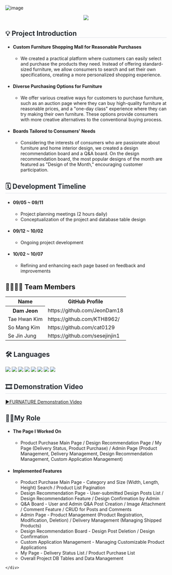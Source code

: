 ![image](https://github.com/user-attachments/assets/f79fff8f-607d-4f7b-bbd1-cae55a2a1020)<div align="center">
    <img src="https://capsule-render.vercel.app/api?type=waving&color=ff8002&height=260&text=FURNATURE&animation=&fontColor=ffffff&fontSize=50" />
    </div>
    
<div align="center">
<!--     <img src="" style="width:600px;"> -->
    </div> 
<div style="text-align:left;">
    <h2 style="border-bottom: 1px solid #d8dee4; color: #282d33;">💡 Project Introduction </h2>
     <ul>
        <li>  <h4>Custom Furniture Shopping Mall for Reasonable Purchases </h4>
            <ul>
                <li>We created a practical platform where customers can easily select and purchase the products they need. Instead of offering standard-sized furniture, we allow consumers to search and set their own specifications, creating a more personalized shopping experience.</li>
            </ul>
        </li>
        <li>  <h4>Diverse Purchasing Options for Furniture </h4>
            <ul>
                <li>We offer various creative ways for customers to purchase furniture, such as an auction page where they can buy high-quality furniture at reasonable prices, and a "one-day class" experience where they can try making their own furniture. These options                     provide consumers with more creative alternatives to the conventional buying process.</li>                    
            </ul>
        </li>
        <li>  <h4>Boards Tailored to Consumers' Needs </h4>
            <ul>
                <li>Considering the interests of consumers who are passionate about furniture and home interior design, we created a design recommendation board and a Q&A board. On the design recommendation board, the most popular designs of the month are featured as                         "Design of the Month," encouraging customer participation.</li>                          
            </ul>
        </li>
    </ul>
</div>
<div style="text-align:left;">
    <h2 style="border-bottom: 1px solid #d8dee4; color: #282d33;"> 🗓 Development Timeline </h2>  
    <ul>
        <li> <h4>09/05 ~ 09/11</h4>
            <ul>
                <li>Project planning meetings (2 hours daily)</li>
                <li>Conceptualization of the project and database table design</li>
            </ul>
        </li>
        <li> <h4>09/12 ~ 10/02</h4>
            <ul>
                <li>Ongoing project development</li>                    
            </ul>
        </li>
        <li> <h4>10/02 ~ 10/07</h4>
            <ul>
                <li>Refining and enhancing each page based on feedback and improvements</li>                          
            </ul>
        </li>
    </ul>
</div>
<div style= "text-align:left;"> 
    <div style="font-weight: 700; font-size: 15px; text-align: left; color: #282d33;">  </div> 
    </div>
    <div style= "text-align:left;">
    <h2 tabindex="-1" class="heading-element" dir="auto" >👨‍👩‍👦‍👦 Team Members</h2>
        <table >
            <tr>
                <th>Name</th>                    
                <th>GitHub Profile</th>
            </tr>
            <tr>
                <th>Dam Jeon</th>
                <td>https://github.com/JeonDam18</td>
            </tr>
            <tr>
                <td>Tae Hwan Kim</td>
                <td>https://github.com/KTH8962/</td>
            </tr>
            <tr>
                <td>So Mang Kim</td>
                <td>https://github.com/cat0129</td>
            </tr>
            <tr>
                <td>Se Jin Jung</td>
                <td>https://github.com/sesejinjin1</td>
            </tr>
            </table>
        </div>


<div style= "text-align:left;">
    <h2 style="color: #282d33;"> 🛠️ Languages </h2>
    <div style="margin: 0 auto; text-align: left;" align= "left"> <img src="https://img.shields.io/badge/Spring Boot-6DB33F?style=for-the-badge&logo=Spring Boot&logoColor=white">
          <img src="https://img.shields.io/badge/Vue.js-4FC08D?style=for-the-badge&logo=Vue.js&logoColor=white">
          <img src="https://img.shields.io/badge/MySQL-4479A1?style=for-the-badge&logo=MySQL&logoColor=white">
          <img src="https://img.shields.io/badge/Java-007396?style=for-the-badge&logo=Java&logoColor=white">
          <img src="https://img.shields.io/badge/jQuery-0769AD?style=for-the-badge&logo=jQuery&logoColor=white">
          <img src="https://img.shields.io/badge/CSS3-1572B6?style=for-the-badge&logo=CSS3&logoColor=white">
          <img src="https://img.shields.io/badge/HTML5-E34F26?style=for-the-badge&logo=HTML5&logoColor=white">
          <img src="https://img.shields.io/badge/Javascript-F7DF1E?style=for-the-badge&logo=Javascript&logoColor=white">
          </div>
    </div>
    <!--  <div style= "text-align:left;">
    <h2 style="border-bottom: 1px solid #d8dee4; color: #282d33;"> 📕 발표 PPT </h2>  
       <a href="" target="_blank">▶FURNATURE 발표 PPT</a>
       </div>           -->
    <div style= "text-align:left;">
    <h2 style="border-bottom: 1px solid #d8dee4; color: #282d33;"> 🎞 Demonstration Video</h2>    
      <a href="https://youtu.be/c08y3F-U16Q">▶FURNATURE Demonstration Video</a>
    </div>
    <div style= "text-align:left;">
    <h2 style="border-bottom: 1px solid #d8dee4; color: #282d33; ">   🙋‍♂️My Role </h2>       
       <ul>            
        <li><h4>The Page I Worked On</h4>
            <ul>                    
                <li>Product Purchase Main Page / Design Recommendation Page / My Page (Delivery Status, Product Purchase) / Admin Page (Product Management, Delivery Management, Design Recommendation Management, Custom Application Management)</li>
            </ul>
        </li>            
        <li><h4>Implemented Features</h4>
            <ul>                    
                <li>Product Purchase Main Page - Category and Size (Width, Length, Height) Search / Product List Pagination</li>
                <li>Design Recommendation Page - User-submitted Design Posts List / Design Recommendation Feature / Design Confirmation by Admin</li>
                <li>Q&A Board - User and Admin Q&A Post Creation / Image Attachment / Comment Feature / CRUD for Posts and Comments</li>
                <li>Admin Page - Product Management (Product Registration, Modification, Deletion) / Delivery Management (Managing Shipped Products)</li>
                <li>Design Recommendation Board - Design Post Deletion / Design Confirmation</li>
                <li>Custom Application Management - Managing Customizable Product Applications</li>
                <li>My Page - Delivery Status List / Product Purchase List</li>
                <li>Overall Project DB Tables and Data Management</li>
            </ul>
        </li>
    </ul>
       
    </div>
<!--     <div style= "text-align:left;">
    <h2 style="border-bottom: 1px solid #d8dee4; color: #282d33;">  📑 페이지별 기능 </h2>      
    </div>
    <div style= "text-align:left;">   
    <div style= "text-align:left;">
    <h2 style="border-bottom: 1px solid #d8dee4; color: #282d33;"> 🎇 프로젝트 후기 </h2>       
    </div> -->
    
   
 
    
